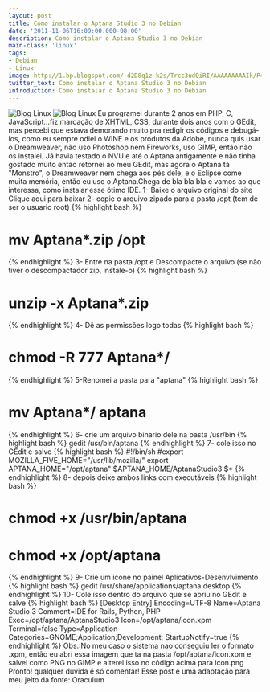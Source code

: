 ```yaml
---
layout: post
title: Como instalar o Aptana Studio 3 no Debian
date: '2011-11-06T16:09:00.000-08:00'
description: Como instalar o Aptana Studio 3 no Debian
main-class: 'linux'
tags:
- Debian
- Linux
image: http://1.bp.blogspot.com/-d2D8q1z-k2s/Trcc3udQiRI/AAAAAAAAAIk/P4rD3_21Ae4/s72-c/ambienteaptana.gif
twitter_text: Como instalar o Aptana Studio 3 no Debian
introduction: Como instalar o Aptana Studio 3 no Debian
---
```

![Blog Linux](http://1.bp.blogspot.com/-d2D8q1z-k2s/Trcc3udQiRI/AAAAAAAAAIk/P4rD3_21Ae4/s320/ambienteaptana.gif "Blog Linux")
![Blog Linux](http://2.bp.blogspot.com/-P8o4PtUgcsg/Trcc4HHhQ9I/AAAAAAAAAIs/144KZPQiHgI/s320/logoaptana.gif "Blog Linux")
 Eu programei durante 2 anos em PHP, C, JavaScript...fiz marcação de XHTML, CSS, durante dois anos com o GEdit, mas percebi que estava demorando muito pra redigir os códigos e debugá-los, como eu sempre odiei o WINE e os produtos da Adobe, nunca quis usar o Dreamweaver, não uso Photoshop nem Fireworks, uso GIMP, então não os instalei.
 Já havia testado o NVU e até o Aptana antigamente e não tinha gostado muito então retornei ao meu GEdit, mas agora o Aptana tá "Monstro", o Dreamweaver nem chega aos pés dele, e o Eclipse come muita memória, então eu uso o Aptana.Chega de bla bla bla e vamos ao que interessa, como instalar esse ótimo IDE.
1- Baixe o arquivo original do site Clique aqui para baixar
2- copie o arquivo zipado para a pasta /opt (tem de ser o usuario root)
{% highlight bash %}
# mv Aptana*.zip /opt
{% endhighlight %}
3- Entre na pasta /opt e Descompacte o arquivo (se não tiver o descompactador zip, instale-o)
{% highlight bash %}
# unzip -x Aptana*.zip
{% endhighlight %}
4- Dê as permissões logo todas
{% highlight bash %}
# chmod -R 777 Aptana*/
{% endhighlight %}
5-Renomei a pasta para "aptana"
{% highlight bash %}
# mv Aptana*/ aptana
{% endhighlight %}
6- crie um arquivo binario dele na pasta /usr/bin
{% highlight bash %}
gedit /usr/bin/aptana
{% endhighlight %}
7- cole isso no GEdit e salve
{% highlight bash %}
#!/bin/sh
#export MOZILLA_FIVE_HOME="/usr/lib/mozilla/"
export APTANA_HOME="/opt/aptana"
$APTANA_HOME/AptanaStudio3 $*
{% endhighlight %}
8- depois deixe ambos links com executáveis
{% highlight bash %}
# chmod +x /usr/bin/aptana
# chmod +x /opt/aptana
{% endhighlight %}
9- Crie um icone no painel Aplicativos-Desenvlvimento
{% highlight bash %}
gedit /usr/share/applications/aptana.desktop
{% endhighlight %}
10- Cole isso dentro do arquivo que se abriu no GEdit e salve
{% highlight bash %}
[Desktop Entry]
Encoding=UTF-8
Name=Aptana Studio 3
Comment=IDE for Rails, Python, PHP
Exec=/opt/aptana/AptanaStudio3
Icon=/opt/aptana/icon.xpm
Terminal=false
Type=Application
Categories=GNOME;Application;Development;
StartupNotify=true
{% endhighlight %}
Obs.:No meu caso o sistema nao conseguiu ler o formato .xpm, então eu abrí essa imagem que ta na pasta /opt/aptana/icon.xpm e salvei como PNG no GIMP e alterei isso no código acima para icon.png
Pronto!
qualquer duvida é só comentar! 
Esse post é uma adaptação para meu jeito da fonte: Oraculum
